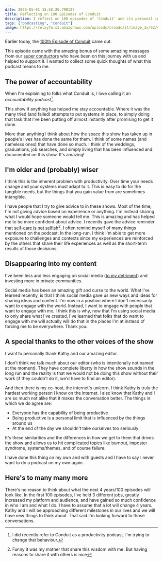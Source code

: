 ```yaml
---
date: 2025-05-01 18:58:20.798127
title: Reflecting on 100 Episodes of Conduit
description: I reflect on 100 episodes of 'Conduit' and its personal impact.
tags: ["podcasting", "conduit"]
image: https://relayfm.s3.amazonaws.com/uploads/broadcast/image_3x/62/conduit_artwork_e33c9b8a-fb95-48af-9731-efacfa31588c.png
---
```


Earlier today, the [100th Episode of Conduit][Conduit 100] came out.

This episode came with the amazing bonus of some amazing messages from our
[super conductors](https://www.relay.fm/conduit/join) who have been on this journey with
us and helped to support it. I wanted to collect some quick thoughts of what this podcast means to me.

## The power of accountability

When I'm explaining to folks what Conduit is, I love calling it an _accountability podcast_[^1].

This show if anything has helped me stay accountable. Where it was the many tried (and failed)
attempts to put systems in place, to simply doing that task that I've been putting off almost
instantly after promising to get it done.

More than anything I think about how the space this show has taken up in people's lives has
done the same for them. I think of some names (and nameless ones) that have done so much. I
think of the weddings, graduations, job searches, and simply living that has been influenced
and documented on this show. It's amazing!

## I'm older and (probably) wiser

I think this is the inherent problem with productivity. Over time your needs change and your
systems must adapt to it. This is easy to do for the tangible needs, but the things that you
gain value from are sometimes intangible.

I have people that I try to give advice to in these shows. Most of the time, I'm not giving
advice based on experience or anything. I'm instead sharing what I would hope someone would
tell me. This is amazing and has helped me to be more confident about advice. I recently
gave the advice reminder that [self-care is not selfish](https://www.relay.fm/conduit/39)[^2].
I often remind myself of many things mentioned on the podcast. In the long-run, I think I'm
able to get more exposure to challenges and contexts since my experiences are reinforced by
the others that share their life experiences as well as the short-term results of those
decisions.

## Disappearing into my content

I've been less and less engaging on social media
([to my detriment](https://kjaymiller.com/blog/i-deleted-my-twitter-account-but-someone-is-pretending-to-be-me.html))
and investing more in private communities.

Social media has been an amazing gift and curse to the world. What I've learned recently,
is that I think social media gave us new ways and ideas for sharing ideas and content. I'm
now in a position where I don't necessarily want to engage with the world. Instead, I want
to engage with people that want to engage with me. I think this is why, now that I'm using
social media to only share what I've created, I've learned that folks that do want to
engage with me will actually will do that in the places I'm at instead of forcing me to be
everywhere. Thank you.

## A special thanks to the other voices of the show

I want to personally thank Kathy and our amazing editor.

I don't think we talk much about our editor (who is intentionally not named at the moment).
They have complete liberty in how the show sounds in the long run and the reality is that
we would not be doing this show without their work (if they couldn't do it, we'd have to find an editor).

And then there is my co-host, the internet's unicorn. I think Kathy is truly the hardest working person
I know on the internet. I also know that Kathy and I are so much not alike that it makes the conversation
better. The things in which we do agree are:

- Everyone has the capability of being productive
- Being productive is a personal limit that is influenced by the things around us
- At the end of the day we shouldn't take ourselves too seriously

It's these similarities and the differences in how we get to them that drives the show and allows us to hit
complicated topics like burnout, imposter syndrome, systems/themes, and of course failure.

I have done this thing on my own and with guests and I have to say I never want to do a podcast on my own again.

## Here's to many many more

There's no reason to think about what the next 4 years/100 episodes will look like. In the first 100 episodes,
I've held 3 different jobs, greatly increased my platform and audience, and have gained so much confidence in
who I am and what I do. I have to assume that a lot will change 4 years. Kathy and I will be approaching
different milestones in our lives and we will have new things to think about. That said I'm looking forward to
those conversations.

[^1]: I did recently refer to Conduit as a productivity podcast. I'm trying to change that behaviour.

[^2]: Funny it was my mother that share this wisdom with me. But having reasons to share it with others is nice

[Conduit 100]: https://relay.fm/conduit/100
